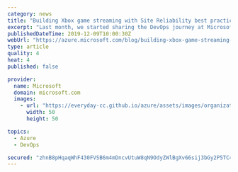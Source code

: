 ```yaml
---
category: news
title: "Building Xbox game streaming with Site Reliability best practices"
excerpt: "Last month, we started sharing the DevOps journey at Microsoft through the stories of several teams at Microsoft and how they approach DevOps adoption."
publishedDateTime: 2019-12-09T10:00:30Z
webUrl: "https://azure.microsoft.com/blog/building-xbox-game-streaming-with-site-reliability-best-practices/"
type: article
quality: 4
heat: 4
published: false

provider:
  name: Microsoft
  domain: microsoft.com
  images:
    - url: "https://everyday-cc.github.io/azure/assets/images/organizations/microsoft.com-50x50.jpg"
      width: 50
      height: 50

topics:
  - Azure
  - DevOps

secured: "zhnB8pHqaqWhF430FVSB6m4mDncvUtuW8qN9OdyZWlBgXv66sij3bGy2P5TC4m4UbsAESnUVVMt3uEd/4EQrSH/KQVCZ6pUZGp615Yok6BWG8tyfhJr3Cwkh/jZmjIC84BNkwIk+/mZySUt/V/t82euhFfEg4M4PRgnoI24lllURkgfxSgn2hdpnRSPbJi7W6pjK60ZrPhxBihoOT6bnbHRDLb6SO83ByoYOcmXwk6kDGvpubcqAtJ+jT8KY7epYCcg2x2+5UoE6VI4P2L2ISwBBYK06bDFO7e2lullAUGgHRCajhP0x67F2byOBQYXsj04+XH3tBxF4iwGtSi8sJQ==;79CROWAPw2OHDTmIENMDyQ=="
---
```


